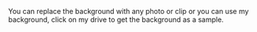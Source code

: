 You can replace the background with any photo or clip or you can use my background, click on my drive to get the background as a sample.
